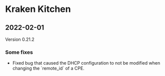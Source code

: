 # Kraken Kitchen

## 2022-02-01
Version 0.21.2

### Some fixes

<ul><li>Fixed bug that caused the DHCP configuration to not be modified when changing the `remote_id` of a CPE.</li></ul>

